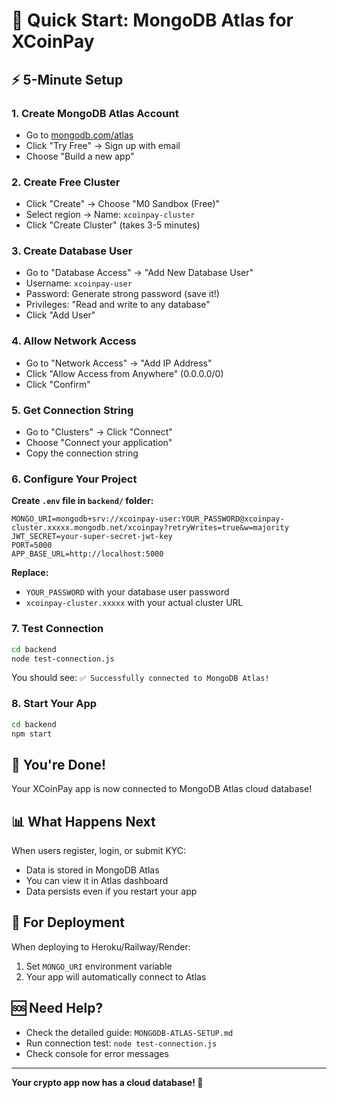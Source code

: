 # 🚀 Quick Start: MongoDB Atlas for XCoinPay

## ⚡ 5-Minute Setup

### 1. Create MongoDB Atlas Account
- Go to [mongodb.com/atlas](https://www.mongodb.com/atlas)
- Click "Try Free" → Sign up with email
- Choose "Build a new app"

### 2. Create Free Cluster
- Click "Create" → Choose "M0 Sandbox (Free)"
- Select region → Name: `xcoinpay-cluster`
- Click "Create Cluster" (takes 3-5 minutes)

### 3. Create Database User
- Go to "Database Access" → "Add New Database User"
- Username: `xcoinpay-user`
- Password: Generate strong password (save it!)
- Privileges: "Read and write to any database"
- Click "Add User"

### 4. Allow Network Access
- Go to "Network Access" → "Add IP Address"
- Click "Allow Access from Anywhere" (0.0.0.0/0)
- Click "Confirm"

### 5. Get Connection String
- Go to "Clusters" → Click "Connect"
- Choose "Connect your application"
- Copy the connection string

### 6. Configure Your Project

**Create `.env` file in `backend/` folder:**
```env
MONGO_URI=mongodb+srv://xcoinpay-user:YOUR_PASSWORD@xcoinpay-cluster.xxxxx.mongodb.net/xcoinpay?retryWrites=true&w=majority
JWT_SECRET=your-super-secret-jwt-key
PORT=5000
APP_BASE_URL=http://localhost:5000
```

**Replace:**
- `YOUR_PASSWORD` with your database user password
- `xcoinpay-cluster.xxxxx` with your actual cluster URL

### 7. Test Connection
```bash
cd backend
node test-connection.js
```

You should see: `✅ Successfully connected to MongoDB Atlas!`

### 8. Start Your App
```bash
cd backend
npm start
```

## 🎉 You're Done!

Your XCoinPay app is now connected to MongoDB Atlas cloud database!

## 📊 What Happens Next

When users register, login, or submit KYC:
- Data is stored in MongoDB Atlas
- You can view it in Atlas dashboard
- Data persists even if you restart your app

## 🔧 For Deployment

When deploying to Heroku/Railway/Render:
1. Set `MONGO_URI` environment variable
2. Your app will automatically connect to Atlas

## 🆘 Need Help?

- Check the detailed guide: `MONGODB-ATLAS-SETUP.md`
- Run connection test: `node test-connection.js`
- Check console for error messages

---

**Your crypto app now has a cloud database! 🚀**
